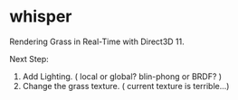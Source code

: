 whisper
=======

Rendering Grass in Real-Time with Direct3D 11.

Next Step:
1. Add Lighting. ( local or global? blin-phong or BRDF? )
2. Change the grass texture. ( current texture is terrible...)
